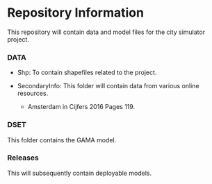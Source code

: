# Repository Information

This repository will contain data and model files for the city simulator project. 

### DATA

* Shp: To contain shapefiles related to the project. 

* SecondaryInfo: This folder will contain data from various online resources.
    * Amsterdam in Cijfers 2016 Pages 119.

### DSET

This folder contains the GAMA model.

### Releases

This will subsequently contain deployable models. 

